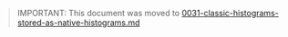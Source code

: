 > IMPORTANT: This document was moved to [0031-classic-histograms-stored-as-native-histograms.md](./0031-classic-histograms-stored-as-native-histograms.md)
